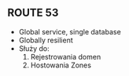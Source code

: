 ## ROUTE 53

- Global service, single database
-	Globally resilient
- Służy do:
	1.	Rejestrowania domen
	2.	Hostowania Zones	


